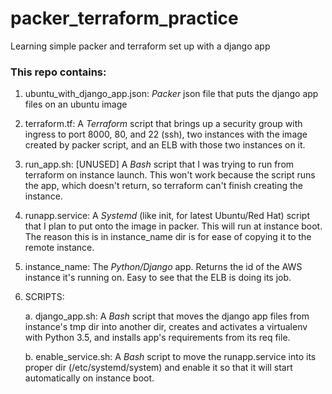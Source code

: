 # packer_terraform_practice
Learning simple packer and terraform set up with a django app


### This repo contains:
1. ubuntu_with_django_app.json: *Packer* json file that puts the django app files on an ubuntu image
2. terraform.tf: A *Terraform* script that brings up a security group with ingress to port 8000, 80, and 22 (ssh), two instances with the image created by packer script, and an ELB with those two instances on it. 
3. run_app.sh: [UNUSED] A *Bash* script that I was trying to run from terraform on instance launch. This won't work because the script runs the app, which doesn't return, so terraform can't finish creating the instance.
4. runapp.service: A *Systemd* (like init, for latest Ubuntu/Red Hat) script that I plan to put onto the image in packer. This will run at instance boot. The reason this is in instance_name dir is for ease of copying it to the remote instance.
5. instance_name: The *Python/Django* app. Returns the id of the AWS instance it's running on. Easy to see that the ELB is doing its job. 
6. SCRIPTS:  

	a. django_app.sh: A *Bash* script that moves the django app files from instance's tmp dir into another dir, creates and activates a virtualenv with Python 3.5, and installs app's requirements from its req file.   

	b. enable_service.sh: A *Bash* script to move the runapp.service into its proper dir (/etc/systemd/system) and enable it so that it will start automatically on instance boot.
